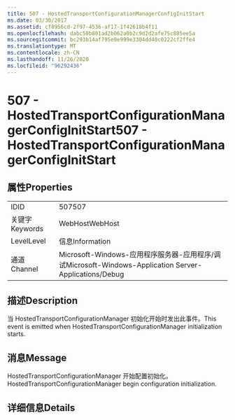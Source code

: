 ```yaml
---
title: 507 - HostedTransportConfigurationManagerConfigInitStart
ms.date: 03/30/2017
ms.assetid: cf8956cd-2f97-4536-af17-1f42618b4f11
ms.openlocfilehash: dabc50b801ad2b062a0b2c9d2d2afe75c885ee5a
ms.sourcegitcommit: bc293b14af795e0e999e3304dd40c0222cf2ffe4
ms.translationtype: MT
ms.contentlocale: zh-CN
ms.lasthandoff: 11/26/2020
ms.locfileid: "96292436"
---
```

# <a name="507---hostedtransportconfigurationmanagerconfiginitstart"></a><span data-ttu-id="27364-102">507 - HostedTransportConfigurationManagerConfigInitStart</span><span class="sxs-lookup"><span data-stu-id="27364-102">507 - HostedTransportConfigurationManagerConfigInitStart</span></span>

## <a name="properties"></a><span data-ttu-id="27364-103">属性</span><span class="sxs-lookup"><span data-stu-id="27364-103">Properties</span></span>  
  
|||  
|-|-|  
|<span data-ttu-id="27364-104">ID</span><span class="sxs-lookup"><span data-stu-id="27364-104">ID</span></span>|<span data-ttu-id="27364-105">507</span><span class="sxs-lookup"><span data-stu-id="27364-105">507</span></span>|  
|<span data-ttu-id="27364-106">关键字</span><span class="sxs-lookup"><span data-stu-id="27364-106">Keywords</span></span>|<span data-ttu-id="27364-107">WebHost</span><span class="sxs-lookup"><span data-stu-id="27364-107">WebHost</span></span>|  
|<span data-ttu-id="27364-108">Level</span><span class="sxs-lookup"><span data-stu-id="27364-108">Level</span></span>|<span data-ttu-id="27364-109">信息</span><span class="sxs-lookup"><span data-stu-id="27364-109">Information</span></span>|  
|<span data-ttu-id="27364-110">通道</span><span class="sxs-lookup"><span data-stu-id="27364-110">Channel</span></span>|<span data-ttu-id="27364-111">Microsoft-Windows-应用程序服务器-应用程序/调试</span><span class="sxs-lookup"><span data-stu-id="27364-111">Microsoft-Windows-Application Server-Applications/Debug</span></span>|  
  
## <a name="description"></a><span data-ttu-id="27364-112">描述</span><span class="sxs-lookup"><span data-stu-id="27364-112">Description</span></span>  

 <span data-ttu-id="27364-113">当 HostedTransportConfigurationManager 初始化开始时发出此事件。</span><span class="sxs-lookup"><span data-stu-id="27364-113">This event is emitted when HostedTransportConfigurationManager initialization starts.</span></span>  
  
## <a name="message"></a><span data-ttu-id="27364-114">消息</span><span class="sxs-lookup"><span data-stu-id="27364-114">Message</span></span>  

 <span data-ttu-id="27364-115">HostedTransportConfigurationManager 开始配置初始化。</span><span class="sxs-lookup"><span data-stu-id="27364-115">HostedTransportConfigurationManager begin configuration initialization.</span></span>  
  
## <a name="details"></a><span data-ttu-id="27364-116">详细信息</span><span class="sxs-lookup"><span data-stu-id="27364-116">Details</span></span>
